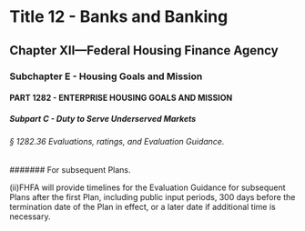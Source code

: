 
# Title 12 - Banks and Banking
## Chapter XII—Federal Housing Finance Agency
### Subchapter E - Housing Goals and Mission
#### PART 1282 - ENTERPRISE HOUSING GOALS AND MISSION
##### Subpart C - Duty to Serve Underserved Markets
###### § 1282.36 Evaluations, ratings, and Evaluation Guidance.
####### For subsequent Plans.

(ii)FHFA will provide timelines for the Evaluation Guidance for subsequent Plans after the first Plan, including public input periods, 300 days before the termination date of the Plan in effect, or a later date if additional time is necessary.
